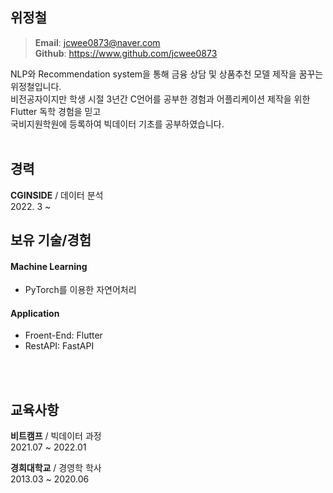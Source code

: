 ## 위정철
> **Email**: jcwee0873@naver.com\
> **Github**: https://www.github.com/jcwee0873
   
NLP와 Recommendation system을 통해 금융 상담 및 상품추천 모델 제작을 꿈꾸는 위정철입니다.\
비전공자이지만 학생 시절 3년간 C언어를 공부한 경험과 어플리케이션 제작을 위한 Flutter 독학 경험을 믿고\
국비지원학원에 등록하여 빅데이터 기초를 공부하였습니다.
</br>
</br>

## 경력  
__CGINSIDE__ / 데이터 분석  
2022. 3 ~
   
## 보유 기술/경험
#### Machine Learning
- PyTorch를 이용한 자연어처리

#### Application
- Froent-End: Flutter
- RestAPI: FastAPI  
</br>
</br>
   
   
## 교육사항   
__비트캠프__ / 빅데이터 과정   
2021.07 ~ 2022.01   
   
__경희대학교__ / 경영학 학사   
2013.03 ~ 2020.06
